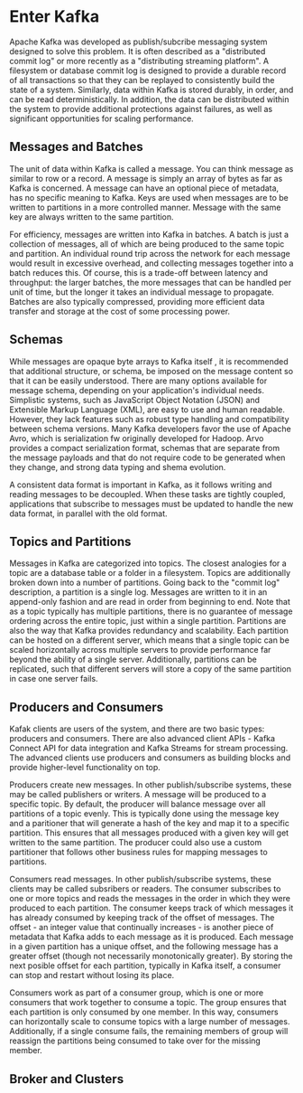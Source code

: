 # Enter Kafka

Apache Kafka was developed as publish/subcribe messaging system designed to solve this problem. It is often described as a "distributed commit log" or more recently as a "distributing streaming platform". A filesystem or database commit log is designed to provide a durable record of all transactions so that they can be replayed to consistently build the state of a system. Similarly, data within Kafka is stored durably, in order, and can be read deterministically. In addition, the data can be distributed within the system to provide additional protections against failures, as well as significant opportunities for scaling performance.

## Messages and Batches

The unit of data within Kafka is called a message. You can think message as similar to row or a record. A message is simply an array of bytes as far as Kafka is concerned. A message can have an optional piece of metadata, has no specific meaning to Kafka. Keys are used when messages are to be written to partitions in a more controlled manner. Message with the same key are always written to the same partition.

For efficiency, messages are written into Kafka in batches. A batch is just a collection of messages, all of which are being produced to the same topic and partition. An individual round trip across the network for each message would result in excessive overhead, and collecting messages together into a batch reduces this. Of course, this is a trade-off between latency and throughput: the larger batches, the more messages that can be handled per unit of time, but the longer it takes an individual message to propagate. Batches are also typically compressed, providing more efficient data transfer and storage at the cost of some processing power. 

## Schemas

While messages are opaque byte arrays to Kafka itself , it is recommended that additional structure, or schema, be imposed on the message content so that it can be easily understood. There are many options available for message schema, depending on your application's individual needs. Simplistic systems, such as JavaScript Object Notation (JSON) and Extensible Markup Language (XML), are easy to use and human readable. However, they lack features such as robust type handling and compatibility between schema versions. Many Kafka developers favor the use of Apache Avro, which is serialization fw originally developed for Hadoop. Arvo provides a compact serialization format, schemas that are separate from the message payloads and that do not require code to be generated when they change, and strong data typing and shema evolution.

A consistent data format is important in Kafka, as it follows writing and reading messages to be decoupled. When these tasks are tightly coupled, applications that subscribe to messages must be updated to handle the new data format, in parallel with the old format.

## Topics and Partitions

Messages in Kafka are categorized into topics. The closest analogies for a topic are a database table or a folder in a filesystem. Topics are additionally broken down into a number of partitions. Going back to the "commit log" description, a partition is a single log. Messages are written to it in an append-only fashion and are read in order from beginning to end. Note that as a topic typically has multiple partitions, there is no guarantee of message ordering across the entire topic, just within a single partition. Partitions are also the way that Kafka provides redundancy and scalability. Each partition can be hosted on a different server, which means that a single topic can be scaled horizontally across multiple servers to provide performance far beyond the ability of a single server. Additionally, partitions can be replicated, such that different servers will store a copy of the same partition in case one server fails.

## Producers and Consumers

Kafak clients are users of the system, and there are two basic types: producers and consumers. There are also advanced client APIs - Kafka Connect API for data integration and Kafka Streams for stream processing. The advanced clients use producers and consumers as building blocks and provide higher-level functionality on top.

Producers create new messages. In other publish/subscribe systems, these may be called publishers or writers. A message will be produced to a specific topic. By default, the producer will balance message over all partitions of a topic evenly. This is typically done using the message key and a paritioner that will generate a hash of the key and map it to a specific partition. This ensures that all messages produced with a given key will get written to the same partition. The producer could also use a custom partitioner that follows other business rules for mapping messages to partitions.

Consumers read messages. In other publish/subscribe systems, these clients may be called subsribers or readers. The consumer subscribes to one or more topics and reads the messages in the order in which they were produced to each partition. The consumer keeps track of which messages it has already consumed by keeping track of the offset of messages. The offset - an integer value that continually increases - is another piece of metadata that Kafka adds to each message as it is produced. Each message in a given partition has a unique offset, and the following message has a greater offset (though not necessarily monotonically greater). By storing the next posible offset for each partition, typically in Kafka itself, a consumer can stop and restart without losing its place.

Consumers work as part of a consumer group, which is one or more consumers that work together to consume a topic. The group ensures that each partition is only consumed by one member. In this way, consumers can horizontally scale to consume topics with a large number of messages. Additionally, if a single consume fails, the remaining members of group will reassign the partitions being consumed to take over for the missing member.

## Broker and Clusters

